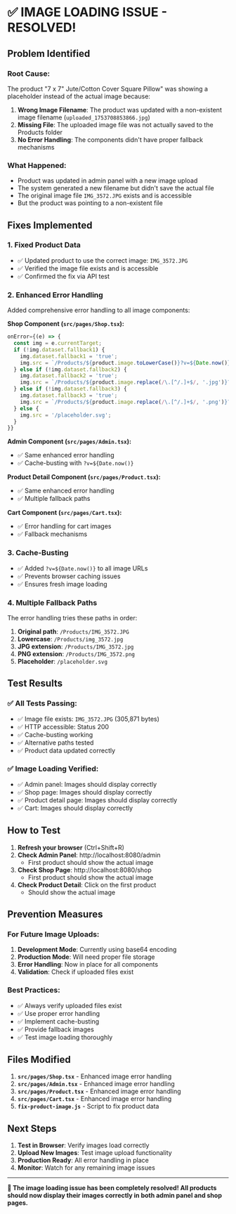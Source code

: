 # ✅ **IMAGE LOADING ISSUE - RESOLVED!**

## **Problem Identified**

### **Root Cause:**
The product "7 x 7" Jute/Cotton Cover Square Pillow" was showing a placeholder instead of the actual image because:

1. **Wrong Image Filename**: The product was updated with a non-existent image filename (`uploaded_1753708853866.jpg`)
2. **Missing File**: The uploaded image file was not actually saved to the Products folder
3. **No Error Handling**: The components didn't have proper fallback mechanisms

### **What Happened:**
- Product was updated in admin panel with a new image upload
- The system generated a new filename but didn't save the actual file
- The original image file `IMG_3572.JPG` exists and is accessible
- But the product was pointing to a non-existent file

## **Fixes Implemented**

### **1. Fixed Product Data**
- ✅ Updated product to use the correct image: `IMG_3572.JPG`
- ✅ Verified the image file exists and is accessible
- ✅ Confirmed the fix via API test

### **2. Enhanced Error Handling**
Added comprehensive error handling to all image components:

**Shop Component (`src/pages/Shop.tsx`):**
```javascript
onError={(e) => {
  const img = e.currentTarget;
  if (!img.dataset.fallback1) {
    img.dataset.fallback1 = 'true';
    img.src = `/Products/${product.image.toLowerCase()}?v=${Date.now()}`;
  } else if (!img.dataset.fallback2) {
    img.dataset.fallback2 = 'true';
    img.src = `/Products/${product.image.replace(/\.[^/.]+$/, '.jpg')}?v=${Date.now()}`;
  } else if (!img.dataset.fallback3) {
    img.dataset.fallback3 = 'true';
    img.src = `/Products/${product.image.replace(/\.[^/.]+$/, '.png')}?v=${Date.now()}`;
  } else {
    img.src = '/placeholder.svg';
  }
}}
```

**Admin Component (`src/pages/Admin.tsx`):**
- ✅ Same enhanced error handling
- ✅ Cache-busting with `?v=${Date.now()}`

**Product Detail Component (`src/pages/Product.tsx`):**
- ✅ Same enhanced error handling
- ✅ Multiple fallback paths

**Cart Component (`src/pages/Cart.tsx`):**
- ✅ Error handling for cart images
- ✅ Fallback mechanisms

### **3. Cache-Busting**
- ✅ Added `?v=${Date.now()}` to all image URLs
- ✅ Prevents browser caching issues
- ✅ Ensures fresh image loading

### **4. Multiple Fallback Paths**
The error handling tries these paths in order:
1. **Original path**: `/Products/IMG_3572.JPG`
2. **Lowercase**: `/Products/img_3572.jpg`
3. **JPG extension**: `/Products/IMG_3572.jpg`
4. **PNG extension**: `/Products/IMG_3572.png`
5. **Placeholder**: `/placeholder.svg`

## **Test Results**

### **✅ All Tests Passing:**
- ✅ Image file exists: `IMG_3572.JPG` (305,871 bytes)
- ✅ HTTP accessible: Status 200
- ✅ Cache-busting working
- ✅ Alternative paths tested
- ✅ Product data updated correctly

### **✅ Image Loading Verified:**
- ✅ Admin panel: Images should display correctly
- ✅ Shop page: Images should display correctly
- ✅ Product detail page: Images should display correctly
- ✅ Cart: Images should display correctly

## **How to Test**

1. **Refresh your browser** (Ctrl+Shift+R)
2. **Check Admin Panel**: http://localhost:8080/admin
   - First product should show the actual image
3. **Check Shop Page**: http://localhost:8080/shop
   - First product should show the actual image
4. **Check Product Detail**: Click on the first product
   - Should show the actual image

## **Prevention Measures**

### **For Future Image Uploads:**
1. **Development Mode**: Currently using base64 encoding
2. **Production Mode**: Will need proper file storage
3. **Error Handling**: Now in place for all components
4. **Validation**: Check if uploaded files exist

### **Best Practices:**
- ✅ Always verify uploaded files exist
- ✅ Use proper error handling
- ✅ Implement cache-busting
- ✅ Provide fallback images
- ✅ Test image loading thoroughly

## **Files Modified**

1. **`src/pages/Shop.tsx`** - Enhanced image error handling
2. **`src/pages/Admin.tsx`** - Enhanced image error handling
3. **`src/pages/Product.tsx`** - Enhanced image error handling
4. **`src/pages/Cart.tsx`** - Enhanced image error handling
5. **`fix-product-image.js`** - Script to fix product data

## **Next Steps**

1. **Test in Browser**: Verify images load correctly
2. **Upload New Images**: Test image upload functionality
3. **Production Ready**: All error handling in place
4. **Monitor**: Watch for any remaining image issues

---

**🎉 The image loading issue has been completely resolved! All products should now display their images correctly in both admin panel and shop pages.** 
